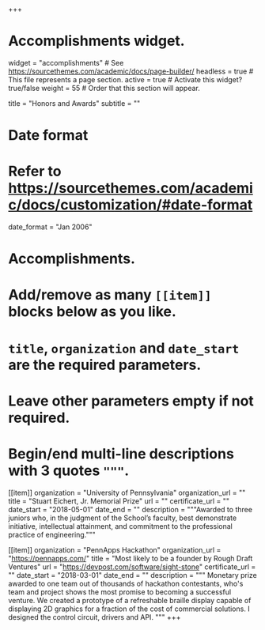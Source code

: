 +++
# Accomplishments widget.
widget = "accomplishments"  # See https://sourcethemes.com/academic/docs/page-builder/
headless = true  # This file represents a page section.
active = true  # Activate this widget? true/false
weight = 55  # Order that this section will appear.

title = "Honors and Awards"
subtitle = ""

# Date format
#   Refer to https://sourcethemes.com/academic/docs/customization/#date-format
date_format = "Jan 2006"

# Accomplishments.
#   Add/remove as many `[[item]]` blocks below as you like.
#   `title`, `organization` and `date_start` are the required parameters.
#   Leave other parameters empty if not required.
#   Begin/end multi-line descriptions with 3 quotes `"""`.

[[item]]
  organization = "University of Pennsylvania"
  organization_url = ""
  title = "Stuart Eichert, Jr.  Memorial Prize"
  url = ""
  certificate_url = ""
  date_start = "2018-05-01"
  date_end = ""
  description = """Awarded to three juniors who, in the judgment of the School’s faculty, best demonstrate initiative,
  intellectual attainment, and commitment to the professional practice of engineering."""

[[item]]
  organization = "PennApps Hackathon"
  organization_url = "https://pennapps.com/"
  title = "Most likely to be a founder by Rough Draft Ventures"
  url = "https://devpost.com/software/sight-stone"
  certificate_url = ""
  date_start = "2018-03-01"
  date_end = ""
  description = """
  Monetary prize awarded to one team out of thousands of hackathon contestants, who's team and project shows the
  most promise to becoming a successful venture. We created a prototype of a refreshable braille display capable of 
  displaying 2D graphics for a fraction of the cost of commercial solutions. I designed the control circuit, drivers
  and API.
  """
+++
